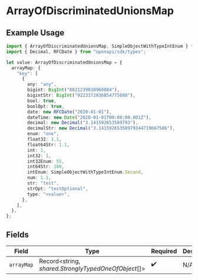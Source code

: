# ArrayOfDiscriminatedUnionsMap

## Example Usage

```typescript
import { ArrayOfDiscriminatedUnionsMap, SimpleObjectWithTypeIntEnum } from "openapi/sdk/models/shared";
import { Decimal, RFCDate } from "openapi/sdk/types";

let value: ArrayOfDiscriminatedUnionsMap = {
  arrayMap: {
    "key": [
      {
        any: "any",
        bigint: BigInt("8821239038968084"),
        bigintStr: BigInt("9223372036854775808"),
        bool: true,
        boolOpt: true,
        date: new RFCDate("2020-01-01"),
        dateTime: new Date("2020-01-01T00:00:00.001Z"),
        decimal: new Decimal("3.141592653589793"),
        decimalStr: new Decimal("3.14159265358979344719667586"),
        enum: "one",
        float32: 1.1,
        float64Str: 1.1,
        int: 1,
        int32: 1,
        int32Enum: 55,
        int64Str: 100,
        intEnum: SimpleObjectWithTypeIntEnum.Second,
        num: 1.1,
        str: "test",
        strOpt: "testOptional",
        type: "<value>",
      },
    ],
  },
};
```

## Fields

| Field                                               | Type                                                | Required                                            | Description                                         |
| --------------------------------------------------- | --------------------------------------------------- | --------------------------------------------------- | --------------------------------------------------- |
| `arrayMap`                                          | Record<string, *shared.StronglyTypedOneOfObject*[]> | :heavy_check_mark:                                  | N/A                                                 |